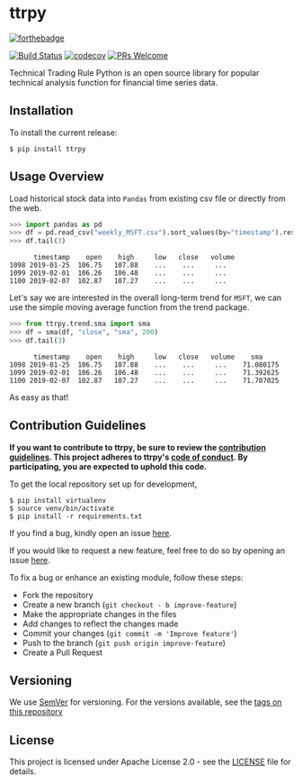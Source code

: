 # ttrpy

[![forthebadge](https://forthebadge.com/images/badges/made-with-python.svg)](https://forthebadge.com)

[![Build Status](https://travis-ci.com/joelowj/ttrpy.svg?token=zM8uDnAP2GXz8Hagm4hw&branch=master)](https://travis-ci.com/joelowj/ttrpy) [![codecov](https://codecov.io/gh/joelowj/ttrpy/branch/master/graph/badge.svg)](https://codecov.io/gh/joelowj/ttrpy)
[![PRs Welcome](https://img.shields.io/badge/PRs-welcome-brightgreen.svg?style=shields)](http://makeapullrequest.com)

Technical Trading Rule Python is an open source library for popular technical analysis function for financial time series data.

## Installation

To install the current release:

```
$ pip install ttrpy
```

## Usage Overview

Load historical stock data into `Pandas` from existing csv file or directly from the web.
```python
>>> import pandas as pd
>>> df = pd.read_csv("weekly_MSFT.csv").sort_values(by="timestamp").reset_index(drop=True)
>>> df.tail(3)
```

```
      timestamp    open    high     low   close   volume
1098 2019-01-25  106.75   107.88    ...    ...     ...
1099 2019-02-01  106.26   106.48    ...    ...     ...
1100 2019-02-07  102.87   107.27    ...    ...     ...
```

Let's say we are interested in the overall long-term trend for `MSFT`, we can use the simple moving average function from the trend package.

```python
>>> from ttrpy.trend.sma import sma
>>> df = sma(df, "close", "sma", 200)
>>> df.tail(3)
```

```
      timestamp    open    high     low   close   volume    sma
1098 2019-01-25  106.75   107.88    ...    ...     ...    71.080175
1099 2019-02-01  106.26   106.48    ...    ...     ...    71.392625
1100 2019-02-07  102.87   107.27    ...    ...     ...    71.707025
```

As easy as that!

## Contribution Guidelines

**If you want to contribute to ttrpy, be sure to review the [contribution
guidelines](CONTRIBUTING.md). This project adheres to ttrpy's
[code of conduct](CODE_OF_CONDUCT.md). By participating, you are expected to uphold this code.**

To get the local repository set up for development,

```
$ pip install virtualenv
$ source venv/bin/activate
$ pip install -r requirements.txt
```

If you find a bug, kindly open an issue [here](https://github.com/joelowj/ttrpy/issues/new).

If you would like to request a new feature, feel free to do so by opening an issue [here](https://github.com/joelowj/ttrpy/issues/new).

To fix a bug or enhance an existing module, follow these steps:
- Fork the repository
- Create a new branch (`git checkout - b improve-feature`)
- Make the appropriate changes in the files
- Add changes to reflect the changes made
- Commit your changes (`git commit -m 'Improve feature'`)
- Push to the branch (`git push origin improve-feature`)
- Create a Pull Request

## Versioning
We use [SemVer](https://semver.org/) for versioning. For the versions available, see the [tags on this repository](https://github.com/joelowj/ttrpy/tags)

## License
This project is licensed under Apache License 2.0 - see the [LICENSE](LICENSE) file for details.
